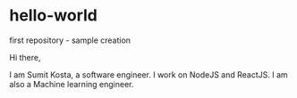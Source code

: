 # hello-world
first repository - sample creation

Hi there,

I am Sumit Kosta, a software engineer. I work on NodeJS and ReactJS. I am also a Machine learning engineer.

